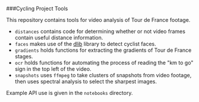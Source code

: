 ###Cycling Project Tools

This repository contains tools for video analysis of Tour de France footage. 

* `distances` contains code for determining whether or not video frames contain useful distance information.
* `faces` makes use of the [dlib](http://dlib.net/) library to detect cyclist faces.
* `gradients` holds functions for extracting the gradients of Tour de France stages.
* `ocr` holds functions for automating the process of reading the "km to go" sign in the top left of the video.
* `snapshots` uses `ffmpeg` to take clusters of snapshots from video footage, then uses spectral analysis to select the sharpest images.

Example API use is given in the `notebooks` directory.